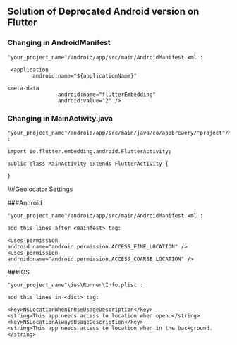 ## Solution of Deprecated Android version on Flutter

### Changing in AndroidManifest

```
"your_project_name"/android/app/src/main/AndroidManifest.xml : 

 <application
        android:name="${applicationName}"

<meta-data
                android:name="flutterEmbedding"
                android:value="2" />
```

### Changing in MainActivity.java
```
"your_project_name"/android/app/src/main/java/co/appbrewery/"project"/MainActivity.java :

import io.flutter.embedding.android.FlutterActivity;

public class MainActivity extends FlutterActivity {

}
```

##Geolocator Settings

###Android

```
"your_project_name"/android/app/src/main/AndroidManifest.xml :

add this lines after <mainfest> tag:

<uses-permission android:name="android.permission.ACCESS_FINE_LOCATION" />
<uses-permission android:name="android.permission.ACCESS_COARSE_LOCATION" />
```

###IOS
```
"your_project_name"\ios\Runner\Info.plist :

add this lines in <dict> tag:

<key>NSLocationWhenInUseUsageDescription</key>
<string>This app needs access to location when open.</string>
<key>NSLocationAlwaysUsageDescription</key>
<string>This app needs access to location when in the background.</string>
```
